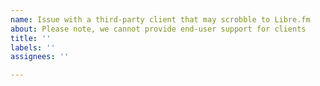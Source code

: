 ```yaml
---
name: Issue with a third-party client that may scrobble to Libre.fm
about: Please note, we cannot provide end-user support for clients
title: ''
labels: ''
assignees: ''

---
```



